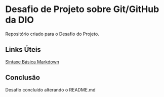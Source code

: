 # Desafio de Projeto sobre Git/GitHub da DIO
Repositório criado para o Desafio do Projeto.

## Links Úteis
[Sintaxe Básica Markdown](https://www.markdownguide.org/basic-syntax/)

## Conclusão
Desafio concluído alterando o README.md
